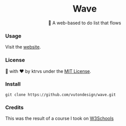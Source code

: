 <h1 align="center"> Wave </h1>
<p align="center"> 🌊  A web-based to do list that flows </p>

### Usage
Visit the [website](http://ktrvs.com/wave/).

### License 
🎨 with ❤️ by ktrvs under the [MIT License](http://ktrvs.com/mymit/).

### Install
```
git clone https://github.com/vutondesign/wave.git
```

### Credits
This was the result of a course I took on [W3Schools](https://www.w3schools.com)

